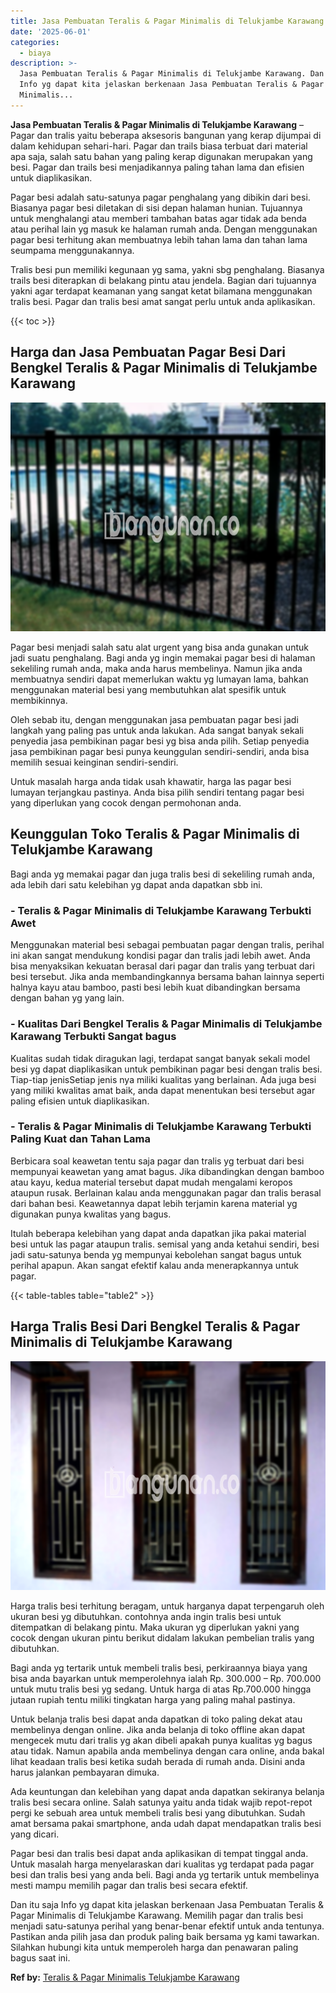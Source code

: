 ```yaml
---
title: Jasa Pembuatan Teralis & Pagar Minimalis di Telukjambe Karawang
date: '2025-06-01'
categories:
  - biaya
description: >-
  Jasa Pembuatan Teralis & Pagar Minimalis di Telukjambe Karawang. Dan itu saja
  Info yg dapat kita jelaskan berkenaan Jasa Pembuatan Teralis & Pagar
  Minimalis...
---
```


**Jasa Pembuatan Teralis & Pagar Minimalis di Telukjambe Karawang** – Pagar dan tralis yaitu beberapa aksesoris bangunan yang kerap dijumpai di dalam kehidupan sehari-hari. Pagar dan trails biasa terbuat dari material apa saja, salah satu bahan yang paling kerap digunakan merupakan yang besi. Pagar dan trails besi menjadikannya paling tahan lama dan efisien untuk diaplikasikan.

Pagar besi adalah satu-satunya pagar penghalang yang dibikin dari besi. Biasanya pagar besi diletakan di sisi depan halaman hunian. Tujuannya untuk menghalangi atau memberi tambahan batas agar tidak ada benda atau perihal lain yg masuk ke halaman rumah anda. Dengan menggunakan pagar besi terhitung akan membuatnya lebih tahan lama dan tahan lama seumpama menggunakannya.

Tralis besi pun memiliki kegunaan yg sama, yakni sbg penghalang. Biasanya trails besi diterapkan di belakang pintu atau jendela. Bagian dari tujuannya yakni agar terdapat keamanan yang sangat ketat bilamana menggunakan tralis besi. Pagar dan tralis besi amat sangat perlu untuk anda aplikasikan.

{{< toc >}}

## Harga dan Jasa Pembuatan Pagar Besi Dari Bengkel Teralis & Pagar Minimalis di Telukjambe Karawang

![Jasa Pembuatan Teralis & Pagar Minimalis di Telukjambe Karawang](/images/pagar-minimalis-murah-04.png)

Pagar besi menjadi salah satu alat urgent yang bisa anda gunakan untuk jadi suatu penghalang. Bagi anda yg ingin memakai pagar besi di halaman sekeliling rumah anda, maka anda harus membelinya. Namun jika anda membuatnya sendiri dapat memerlukan waktu yg lumayan lama, bahkan menggunakan material besi yang membutuhkan alat spesifik untuk membikinnya.

Oleh sebab itu, dengan menggunakan jasa pembuatan pagar besi jadi langkah yang paling pas untuk anda lakukan. Ada sangat banyak sekali penyedia jasa pembikinan pagar besi yg bisa anda pilih. Setiap penyedia jasa pembikinan pagar besi punya keunggulan sendiri-sendiri, anda bisa memilih sesuai keinginan sendiri-sendiri.

Untuk masalah harga anda tidak usah khawatir, harga las pagar besi lumayan terjangkau pastinya. Anda bisa pilih sendiri tentang pagar besi yang diperlukan yang cocok dengan permohonan anda.

## Keunggulan Toko Teralis & Pagar Minimalis di Telukjambe Karawang

Bagi anda yg memakai pagar dan juga tralis besi di sekeliling rumah anda, ada lebih dari satu kelebihan yg dapat anda dapatkan sbb ini.

### \- Teralis & Pagar Minimalis di Telukjambe Karawang Terbukti Awet

Menggunakan material besi sebagai pembuatan pagar dengan tralis, perihal ini akan sangat mendukung kondisi pagar dan tralis jadi lebih awet. Anda bisa menyaksikan kekuatan berasal dari pagar dan tralis yang terbuat dari besi tersebut. Jika anda membandingkannya bersama bahan lainnya seperti halnya kayu atau bamboo, pasti besi lebih kuat dibandingkan bersama dengan bahan yg yang lain.

### \- Kualitas Dari Bengkel Teralis & Pagar Minimalis di Telukjambe Karawang Terbukti Sangat bagus

Kualitas sudah tidak diragukan lagi, terdapat sangat banyak sekali model besi yg dapat diaplikasikan untuk pembikinan pagar besi dengan tralis besi. Tiap-tiap jenisSetiap jenis nya miliki kualitas yang berlainan. Ada juga besi yang miliki kwalitas amat baik, anda dapat menentukan besi tersebut agar paling efisien untuk diaplikasikan.

### \- Teralis & Pagar Minimalis di Telukjambe Karawang Terbukti Paling Kuat dan Tahan Lama

Berbicara soal keawetan tentu saja pagar dan tralis yg terbuat dari besi mempunyai keawetan yang amat bagus. Jika dibandingkan dengan bamboo atau kayu, kedua material tersebut dapat mudah mengalami keropos ataupun rusak. Berlainan kalau anda menggunakan pagar dan tralis berasal dari bahan besi. Keawetannya dapat lebih terjamin karena material yg digunakan punya kwalitas yang bagus.

Itulah beberapa kelebihan yang dapat anda dapatkan jika pakai material besi untuk las pagar ataupun tralis. semisal yang anda ketahui sendiri, besi jadi satu-satunya benda yg mempunyai kebolehan sangat bagus untuk perihal apapun. Akan sangat efektif kalau anda menerapkannya untuk pagar.

{{< table-tables table="table2" >}}

## Harga Tralis Besi Dari Bengkel Teralis & Pagar Minimalis di Telukjambe Karawang

![Jasa Pembuatan Teralis & Pagar Minimalis di Telukjambe Karawang](/images/teralis-minimalis-murah-40.png)

Harga tralis besi terhitung beragam, untuk harganya dapat terpengaruh oleh ukuran besi yg dibutuhkan. contohnya anda ingin tralis besi untuk ditempatkan di belakang pintu. Maka ukuran yg diperlukan yakni yang cocok dengan ukuran pintu berikut didalam lakukan pembelian tralis yang dibutuhkan.

Bagi anda yg tertarik untuk membeli tralis besi, perkiraannya biaya yang bisa anda bayarkan untuk memperolehnya ialah Rp. 300.000 – Rp. 700.000 untuk mutu tralis besi yg sedang. Untuk harga di atas Rp.700.000 hingga jutaan rupiah tentu miliki tingkatan harga yang paling mahal pastinya.

Untuk belanja tralis besi dapat anda dapatkan di toko paling dekat atau membelinya dengan online. Jika anda belanja di toko offline akan dapat mengecek mutu dari tralis yg akan dibeli apakah punya kualitas yg bagus atau tidak. Namun apabila anda membelinya dengan cara online, anda bakal lihat keadaan tralis besi ketika sudah berada di rumah anda. Disini anda harus jalankan pembayaran dimuka.

Ada keuntungan dan kelebihan yang dapat anda dapatkan sekiranya belanja tralis besi secara online. Salah satunya yaitu anda tidak wajib repot-repot pergi ke sebuah area untuk membeli tralis besi yang dibutuhkan. Sudah amat bersama pakai smartphone, anda udah dapat mendapatkan tralis besi yang dicari.

Pagar besi dan tralis besi dapat anda aplikasikan di tempat tinggal anda. Untuk masalah harga menyelaraskan dari kualitas yg terdapat pada pagar besi dan tralis besi yang anda beli. Bagi anda yg tertarik untuk membelinya mesti mampu memilih pagar dan tralis besi secara efektif.

Dan itu saja Info yg dapat kita jelaskan berkenaan Jasa Pembuatan Teralis & Pagar Minimalis di Telukjambe Karawang. Memilih pagar dan tralis besi menjadi satu-satunya perihal yang benar-benar efektif untuk anda tentunya. Pastikan anda pilih jasa dan produk paling baik bersama yg kami tawarkan. Silahkan hubungi kita untuk memperoleh harga dan penawaran paling bagus saat ini.

**Ref by:** [Teralis & Pagar Minimalis Telukjambe Karawang](https://id.wikipedia.org/wiki/Teralis)
